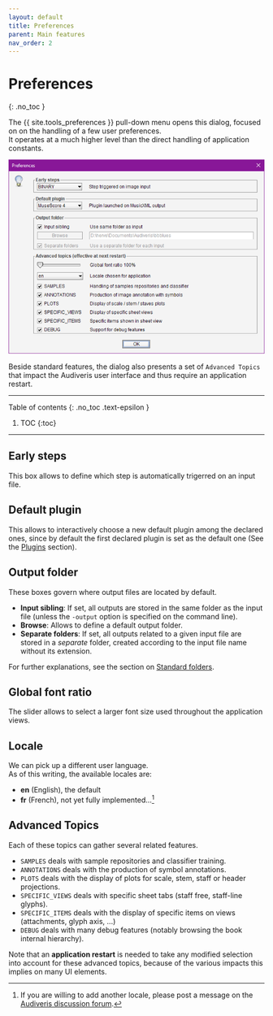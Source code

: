 ```yaml
---
layout: default
title: Preferences
parent: Main features
nav_order: 2
---
```


# Preferences
{: .no_toc }

The {{ site.tools_preferences }} pull-down menu opens this dialog, 
focused on on the handling of a few user preferences.  
It operates at a much higher level than the direct handling of application constants.

![](../../assets/images/preferences.png)

Beside standard features, the dialog also presents a set of `Advanced Topics` 
that impact the Audiveris user interface and thus require an application restart.

---
Table of contents
{: .no_toc .text-epsilon }
1. TOC
{:toc}
---

## Early steps

This box allows to define which step is automatically trigerred on an input file.

## Default plugin

This allows to interactively choose a new default plugin among the declared ones,
since by default the first declared plugin is set as the default one
(See the [Plugins](../advanced/plugins.md) section).

## Output folder

These boxes govern where output files are located by default.

- **Input sibling**: If set, all outputs are stored in the same folder as the input file 
(unless the ``-output`` option is specified on the command line).
- **Browse**: Allows to define a default output folder.
- **Separate folders**: If set, all outputs related to a given input file are stored
in a *separate* folder, created according to the input file name without its extension.

For further explanations, see the section on [Standard folders](../../reference/folders/standard.md).

## Global font ratio

The slider allows to select a larger font size used throughout the application views.

## Locale

We can pick up a different user language.  
As of this writing, the available locales are:
- **en** (English), the default
- **fr** (French), not yet fully implemented...[^locales]

## Advanced Topics

 Each of these topics can gather several related features.

* `SAMPLES` deals with sample repositories and classifier training.
* `ANNOTATIONS` deals with the production of symbol annotations.
* `PLOTS` deals with the display of plots for scale, stem, staff or header projections.
* `SPECIFIC_VIEWS` deals with specific sheet tabs (staff free, staff-line glyphs).
* `SPECIFIC_ITEMS` deals with the display of specific items on views (attachments, glyph axis, ...)
* `DEBUG` deals with many debug features (notably browsing the book internal hierarchy).

 Note that an __application restart__ is needed to take any modified selection into account
 for these advanced topics,  because of the various impacts this implies on many UI elements.

 [^locales]: If you are willing to add another locale, please post a message on the [Audiveris discussion forum](https://github.com/Audiveris/audiveris/discussions).
